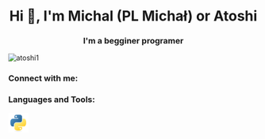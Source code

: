 <h1 align="center">Hi 👋, I'm Michal (PL Michał) or Atoshi</h1>
<h3 align="center">I'm a begginer programer</h3>

<p align="left"> <img src="https://komarev.com/ghpvc/?username=atoshi1&label=Profile%20views&color=0e75b6&style=flat" alt="atoshi1" /> </p>

<h3 align="left">Connect with me:</h3>
<p align="left">
</p>

<h3 align="left">Languages and Tools:</h3>
<p align="left"> <a href="https://www.python.org" target="_blank" rel="noreferrer"> <img src="https://raw.githubusercontent.com/devicons/devicon/master/icons/python/python-original.svg" alt="python" width="40" height="40"/> </a> </p>
